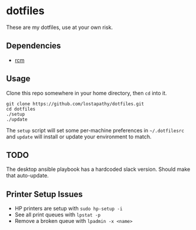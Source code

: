 # dotfiles #

These are my dotfiles, use at your own risk.

## Dependencies

* [rcm](https://github.com/thoughtbot/rcm)

## Usage ##

Clone this repo somewhere in your home directory, then `cd` into it.

```
git clone https://github.com/lostapathy/dotfiles.git
cd dotfiles
./setup
./update
```

The `setup` script will set some per-machine preferences in `~/.dotfilesrc` and `update` will install or update your environment to match.


## TODO

The desktop ansible playbook has a hardcoded slack version.  Should make that auto-update.

## Printer Setup Issues

* HP printers are setup with `sudo hp-setup -i`
* See all print queues with `lpstat -p`
* Remove a broken queue with `lpadmin -x <name>`
